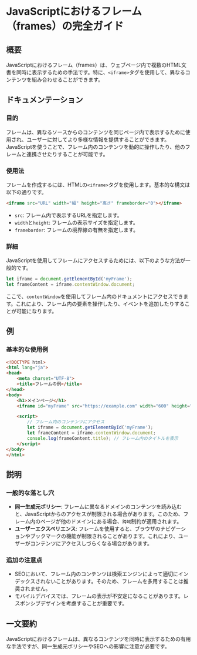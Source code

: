 <!--
Meta Description: # JavaScriptにおけるフレーム（frames）の完全ガイド ## 概要 JavaScriptにおけるフレーム（frames）は、ウェブページ内で複数のHTML文書を同時に表示するための手法です。特に、`<iframe>`タグを使用して、異なるコンテンツを組み合わせることができます。 ## ...
Meta Keywords: iframe, html, let, document, src
-->

# JavaScriptにおけるフレーム（frames）の完全ガイド

## 概要
JavaScriptにおけるフレーム（frames）は、ウェブページ内で複数のHTML文書を同時に表示するための手法です。特に、`<iframe>`タグを使用して、異なるコンテンツを組み合わせることができます。

## ドキュメンテーション
### 目的
フレームは、異なるソースからのコンテンツを同じページ内で表示するために使用され、ユーザーに対してより多様な情報を提供することができます。JavaScriptを使うことで、フレーム内のコンテンツを動的に操作したり、他のフレームと連携させたりすることが可能です。

### 使用法
フレームを作成するには、HTMLの`<iframe>`タグを使用します。基本的な構文は以下の通りです。

```html
<iframe src="URL" width="幅" height="高さ" frameborder="0"></iframe>
```

- `src`: フレーム内で表示するURLを指定します。
- `width`と`height`: フレームの表示サイズを指定します。
- `frameborder`: フレームの境界線の有無を指定します。

### 詳細
JavaScriptを使用してフレームにアクセスするためには、以下のような方法が一般的です。

```javascript
let iframe = document.getElementById('myFrame');
let frameContent = iframe.contentWindow.document;
```

ここで、`contentWindow`を使用してフレーム内のドキュメントにアクセスできます。これにより、フレーム内の要素を操作したり、イベントを追加したりすることが可能になります。

## 例
### 基本的な使用例

```html
<!DOCTYPE html>
<html lang="ja">
<head>
    <meta charset="UTF-8">
    <title>フレームの例</title>
</head>
<body>
    <h1>メインページ</h1>
    <iframe id="myFrame" src="https://example.com" width="600" height="400" frameborder="0"></iframe>

    <script>
        // フレーム内のコンテンツにアクセス
        let iframe = document.getElementById('myFrame');
        let frameContent = iframe.contentWindow.document;
        console.log(frameContent.title); // フレーム内のタイトルを表示
    </script>
</body>
</html>
```

## 説明
### 一般的な落とし穴
- **同一生成元ポリシー**: フレームに異なるドメインのコンテンツを読み込むと、JavaScriptからのアクセスが制限される場合があります。このため、フレーム内のページが他のドメインにある場合、`跨域`制約が適用されます。
- **ユーザーエクスペリエンス**: フレームを使用すると、ブラウザのナビゲーションやブックマークの機能が制限されることがあります。これにより、ユーザーがコンテンツにアクセスしづらくなる場合があります。

### 追加の注意点
- SEOにおいて、フレーム内のコンテンツは検索エンジンによって適切にインデックスされないことがあります。そのため、フレームを多用することは推奨されません。
- モバイルデバイスでは、フレームの表示が不安定になることがあります。レスポンシブデザインを考慮することが重要です。

## 一文要約
JavaScriptにおけるフレームは、異なるコンテンツを同時に表示するための有用な手法ですが、同一生成元ポリシーやSEOへの影響に注意が必要です。